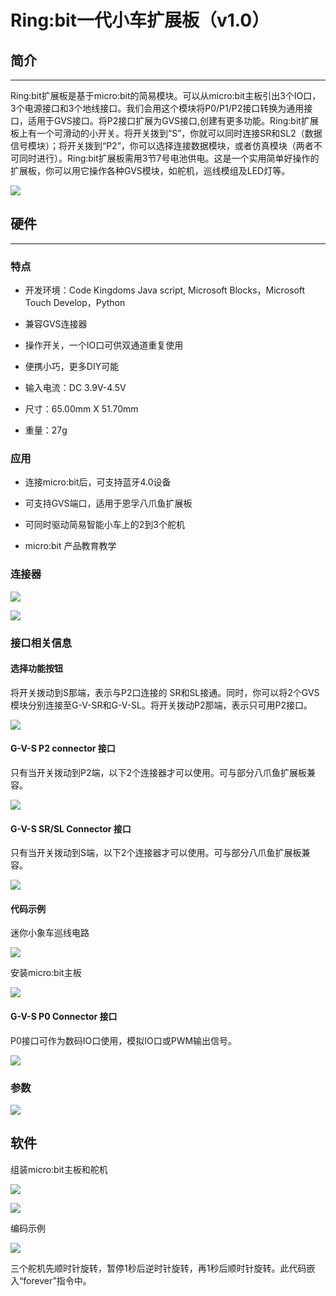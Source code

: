 ﻿# Ring:bit一代小车扩展板（v1.0）

## 简介
---

Ring:bit扩展板是基于micro:bit的简易模块。可以从micro:bit主板引出3个IO口，3个电源接口和3个地线接口。我们会用这个模块将P0/P1/P2接口转换为通用接口，适用于GVS接口。将P2接口扩展为GVS接口,创建有更多功能。Ring:bit扩展板上有一个可滑动的小开关。将开关拨到“S”，你就可以同时连接SR和SL2（数据信号模块）；将开关拨到“P2”，你可以选择连接数据模块，或者仿真模块（两者不可同时进行）。Ring:bit扩展板需用3节7号电池供电。这是一个实用简单好操作的扩展板，你可以用它操作各种GVS模块，如舵机，巡线模组及LED灯等。

![](https://wiki-media-ef.oss-cn-hongkong.aliyuncs.com//images/eEXC15e.png)

## 硬件
---

### 特点

- 开发环境：Code Kingdoms Java script, Microsoft Blocks，Microsoft Touch Develop，Python

- 兼容GVS连接器

- 操作开关，一个IO口可供双通道重复使用

- 便携小巧，更多DIY可能

- 输入电流：DC 3.9V-4.5V

- 尺寸：65.00mm X 51.70mm

- 重量：27g


### 应用

- 连接micro:bit后，可支持蓝牙4.0设备

- 可支持GVS端口，适用于恩孚八爪鱼扩展板

- 可同时驱动简易智能小车上的2到3个舵机

- micro:bit 产品教育教学


### 连接器

![](https://wiki-media-ef.oss-cn-hongkong.aliyuncs.com//images/MT6Y00d.png)

![](https://wiki-media-ef.oss-cn-hongkong.aliyuncs.com//images/mZ7nrlT.png)


### 接口相关信息

#### 选择功能按钮

将开关拨动到S那端，表示与P2口连接的 SR和SL接通。同时，你可以将2个GVS模块分别连接至G-V-SR和G-V-SL。将开关拨动P2那端，表示只可用P2接口。

![](https://wiki-media-ef.oss-cn-hongkong.aliyuncs.com//images/fMOf2AN.png)

#### G-V-S P2 connector 接口

只有当开关拨动到P2端，以下2个连接器才可以使用。可与部分八爪鱼扩展板兼容。

![](https://wiki-media-ef.oss-cn-hongkong.aliyuncs.com//images/A88Nuff.png)

#### G-V-S SR/SL Connector 接口

只有当开关拨动到S端，以下2个连接器才可以使用。可与部分八爪鱼扩展板兼容。

![](https://wiki-media-ef.oss-cn-hongkong.aliyuncs.com//images/4rhdleo.png)

#### 代码示例

迷你小象车巡线电路

![](https://wiki-media-ef.oss-cn-hongkong.aliyuncs.com//images/vglmizE.png)

安装micro:bit主板

![](https://wiki-media-ef.oss-cn-hongkong.aliyuncs.com//images/YVe6tRc.png)

#### G-V-S P0 Connector 接口

P0接口可作为数码IO口使用，模拟IO口或PWM输出信号。

![](https://wiki-media-ef.oss-cn-hongkong.aliyuncs.com//images/aBCvSfZ.png)

### 参数

![](https://wiki-media-ef.oss-cn-hongkong.aliyuncs.com//images/bsWtEid.png)

## 软件

组装micro:bit主板和舵机

![](https://wiki-media-ef.oss-cn-hongkong.aliyuncs.com//images/C250Lyj.png)

![](https://wiki-media-ef.oss-cn-hongkong.aliyuncs.com//images/6Cvdniy.png)

编码示例

![](https://wiki-media-ef.oss-cn-hongkong.aliyuncs.com//images/LPoVRtu.png)

三个舵机先顺时针旋转，暂停1秒后逆时针旋转，再1秒后顺时针旋转。此代码嵌入“forever”指令中。


